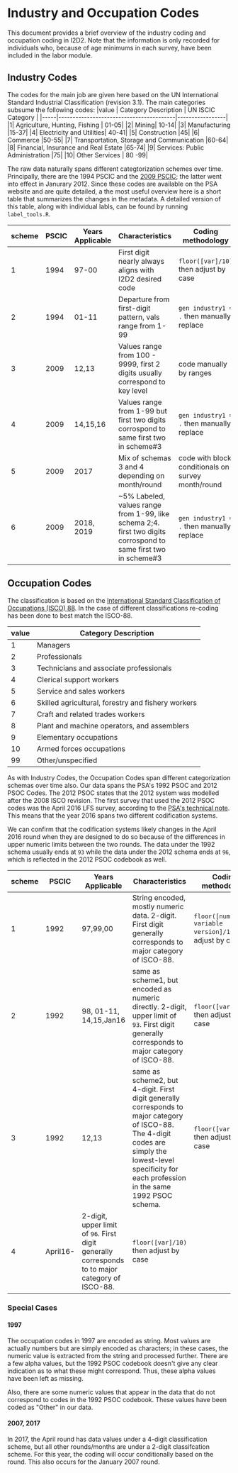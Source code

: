 # Industry and Occupation Codes

This document provides a brief overview of the industry coding and occupation coding in I2D2. Note that the information is only recorded for individuals who, because of age minimums in each survey, have been included in the labor module.

## Industry Codes
The codes for the main job are given here based on the UN International Standard Industrial Classification (revision 3.1).  The main categories subsume the following codes:
|value | Category Description | UN ISCIC Category |
|-----|-----------------------------------------|-----------------|
|1| Agriculture, Hunting, Fishing | 01-05|
|2| Mining| 10-14|
|3| Manufacturing |15-37|
|4| Electricity and Utilities| 40-41|
|5| Construction |45|
|6| Commerce |50-55|
|7| Transportation, Storage and Communication |60-64|
|8| Financial, Insurance and Real Estate |65-74|
|9| Services: Public Administration |75|
|10| Other Services | 80 -99|

The raw data naturally spans different categtorization schemes over time. Principally, there are the 1994 PSCIC and the [2009 PSCIC](http://psa.gov.ph/content/philippine-standard-industrial-classification-psic); the latter went into effect in Janurary 2012. Since these codes are available on the PSA website and are quite detailed, a the most useful overview here is a short table that summarizes the changes in the metadata. A detailed version of this table, along with individual labls, can be found by running `label_tools.R`.

|scheme | PSCIC | Years Applicable | Characteristics | Coding methodology |
|-----|------|--------------|----------------------------|-----------------|
|1| 1994 |97-00 |First digit nearly always aligns with I2D2 desired code | `floor([var]/10)` then adjust by case |
|2| 1994 | 01-11| Departure from first-digit pattern, vals range from 1-99 | `gen industry1 = .` then manually replace|
|3| 2009 |12,13 | Values range from 100 - 9999, first 2 digits usually correspond to key level | code manually by ranges |
|4| 2009 |14,15,16 | Values range from 1-99 but first two digits corrospond to same first two in scheme#3  | `gen industry1 = .` then manually replace |
|5| 2009 | 2017| Mix of schemas 3 and 4 depending on month/round  | code with block conditionals on survey month/round |
|6| 2009 | 2018, 2019| ~5% Labeled, values range from 1-99, like schema 2;4. first two digits corrospond to same first two in scheme#3   | `gen industry1 = .` then manually replace |


## Occupation Codes
The classification is based on the [International Standard Classification of Occupations (ISCO) 88](https://www.ilo.org/public/english/bureau/stat/isco/isco88/publ4.htm). In the case of different classifications re-coding has been done to best match the ISCO-88.

|value | Category Description |
|-----|------------------------------|
|1  | Managers |
|2  | Professionals |
|3  | Technicians and associate professionals |
|4  |  Clerical support workers |
|5  | Service and sales workers |
|6  | Skilled agricultural, forestry and fishery workers|
|7  | Craft and related trades workers|
|8  | Plant and machine operators, and assemblers |
|9  | Elementary occupations |
|10  | Armed forces occupations|
|99 | Other/unspecified|

As with Industry Codes, the Occupation Codes span different categorization schemas over time also. Our data spans the PSA's 1992 PSOC and 2012 PSOC Codes. The 2012 PSOC states that the 2012 system was modelled after the 2008 ISCO revision. The first survey that used the 2012 PSOC codes was the April 2016 LFS survey, according to the [PSA's technical note](https://psa.gov.ph/content/technical-notes-labor-force-survey-lfs). This means that the year 2016 spans two different codification systems.

We can confirm that the codification systems likely changes in the April 2016 round when they are designed to do so because of the differences in upper numeric limits between the two rounds. The data under the 1992 schema usually ends at `93` while the data under the 2012 schema ends at `96`, which is reflected in the 2012 PSOC codebook as well.


|scheme | PSCIC | Years Applicable | Characteristics | Coding methodology |
|-----|------|--------------|----------------------------|----------------------------------|
|1| 1992 |97,99,00 |String encoded, mostly numeric data. 2-digit. First digit generally corresponds to major category of ISCO-88. | `floor([numeric variable version]/10)` then adjust by case |
|2| 1992 | 98, 01-11, 14,15,Jan16 | same as scheme1, but encoded as numeric directly. 2-digit, upper limit of `93`. First digit generally corresponds to major category of ISCO-88.| `floor([var]/10)` then adjust by case|
|3| 1992 | 12,13 | same as scheme2, but 4-digit. First digit generally corresponds to major category of ISCO-88. The 4-digit codes are simply the lowest-level specificity for each profession in the same 1992 PSOC schema. | `floor([var]/1000)` then adjust by case|
|4| April16- | 2-digit, upper limit of `96`. First digit generally corresponds to to major category of ISCO-88. | `floor([var]/10)` then adjust by case |

### Special Cases

#### 1997
The occupation codes in 1997 are encoded as string. Most values are actually numbers but are simply encoded as characters; in these cases, the numeric value is extracted from the string and processed further. There are a few alpha values, but the 1992 PSOC codebook doesn't give any clear indication as to what these might correspond. Thus, these alpha values have been left as missing.

Also, there are some numeric values that appear in the data that do not correspond to codes in the 1992 PSOC codebook. These values have been coded as "Other" in our data.

#### 2007, 2017
In 2017, the April round has data values under a 4-digit classification scheme, but all other rounds/months are under a 2-digit classifcation scheme. For this year, the coding will occur conditionally based on the round. This also occurs for the January 2007 round. 
